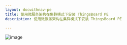 ```yaml
---
layout: docwithnav-pe
title: 使用微服务架构在集群模式下安装 ThingsBoard PE
description: 使用微服务架构在集群模式下安装 ThingsBoard PE

---
```


![image](/images/coming-soon.jpg)